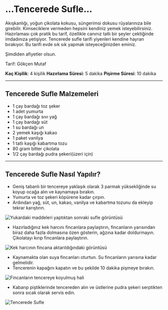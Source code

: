 # ...Tencerede Sufle...

Akışkanlığı, yoğun çikolata kokusu, süngerimsi dokusu rüyalarınıza bile girebilir. Kimseciklere vermeden hepsini kendiniz yemek isteyebilirsiniz. Hazırlaması çok pratik bu tarif, özellikle canınız tatlı bir şeyler çektiğinde imdadınıza yetişiyor. Tencerede sufle tarifi yiyenleri kendine hayran bırakıyor. Bu tarifi evde sık sık yapmak isteyeceğinizden eminiz.

Şimdiden afiyetler olsun.

Tarif: Gökçen Mutaf

**Kaç Kişilik**: 4 kişilik **Hazırlama Süresi**: 5 dakika **Pişirme Süresi**: 10 dakika

---
## **Tencerede Sufle Malzemeleri**

* 1 çay bardağı toz şeker
* 1 adet yumurta
* 1 çay bardağı sıvı yağ
* 1 çay bardağı süt
* 1 su bardağı un
* 2 yemek kaşığı kakao
* 1 paket vanilya
* 1 tatlı kaşığı kabartma tozu
* 80 gram bitter çikolata
* 1/2 çay bardağı pudra şekeri(üzeri için)

---

## **Tencerede Sufle Nasıl Yapılır?**

- Geniş tabanlı bir tencereye yaklaşık olarak 3 parmak yüksekliğinde su koyup ocağa alın ve kaynamaya bırakın.
- Yumurta ve toz şekeri köpürene kadar çırpın.
- Ardından yağ, süt, un, kakao, vanilya ve kabartma tozunu da ekleyip tekrar karıştırın.

![Yukardaki maddeleri yaptıktan sonraki sufle görüntüsü](https://cdn.yemek.com/mncrop/600/315/uploads/2019/01/tencerede-sufle-yapilis-1.jpg)

- Hazırladığınız kek harcını fincanlara paylaştırın, fincanların yarısından biraz daha fazla dolmasına özen gösterin, ağzına kadar doldurmayın. Çikolatayı kırıp fincanlara paylaştırın.

![Kek harcının fincana aktarıldığındaki görüntüsü](https://cdn.yemek.com/mncrop/600/315/uploads/2019/01/tencerede-sufle-yapilis-2.jpg)

- Kaynamakta olan suya fincanları oturtun. Su fincanların yarısına kadar gelmelidir.
- Tencerenin kapağını kapatın ve bu şekilde 10 dakika pişmeye bırakın.

![Fincanların tencereye koyulmuş hali](https://cdn.yemek.com/mncrop/600/315/uploads/2019/01/tencerede-sufle-yapilis-3.jpg)

- Kabarıp piştiklerinde tencereden alın ve üstlerine pudra şekeri serptikten sonra sıcak olarak servis edin.

![Tencerede Sufle](https://cdn.yemek.com/mncrop/600/315/uploads/2019/01/tencerede-sufle-son-2.jpg)
